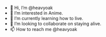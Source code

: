 - 👋 Hi, I’m @heavyoak
- 👀 I’m interested in Anime.
- 🌱 I’m currently learning how to live.
- 💞️ I’m looking to collaborate on staying alive.
- 📫 How to reach me @heavyoak

<!---
heavyoak/heavyoak is a ✨ special ✨ repository because its `README.md` (this file) appears on your GitHub profile.
You can click the Preview link to take a look at your changes.
--->
